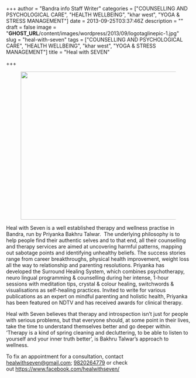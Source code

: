 +++
author = "Bandra info Staff Writer"
categories = ["COUNSELLING AND PSYCHOLOGICAL CARE", "HEALTH WELLBEING", "khar west", "YOGA &amp; STRESS MANAGEMENT"]
date = 2013-09-25T03:37:46Z
description = ""
draft = false
image = "__GHOST_URL__/content/images/wordpress/2013/09/logotaglinepic-1.jpg"
slug = "heal-with-seven"
tags = ["COUNSELLING AND PSYCHOLOGICAL CARE", "HEALTH WELLBEING", "khar west", "YOGA &amp; STRESS MANAGEMENT"]
title = "Heal with SEVEN"

+++


<figure class="wp-block-image"><img loading="lazy" width="850" height="404" src="https://i0.wp.com/bandra.info/wp-content/uploads/2013/09/logotaglinepic-1.jpg?resize=850%2C404&#038;ssl=1" alt="" class="wp-image-12878" srcset="https://i0.wp.com/bandra.info/wp-content/uploads/2013/09/logotaglinepic-1.jpg?w=1000&amp;ssl=1 1000w, https://i0.wp.com/bandra.info/wp-content/uploads/2013/09/logotaglinepic-1.jpg?resize=500%2C238&amp;ssl=1 500w, https://i0.wp.com/bandra.info/wp-content/uploads/2013/09/logotaglinepic-1.jpg?resize=768%2C365&amp;ssl=1 768w, https://i0.wp.com/bandra.info/wp-content/uploads/2013/09/logotaglinepic-1.jpg?resize=280%2C133&amp;ssl=1 280w, https://i0.wp.com/bandra.info/wp-content/uploads/2013/09/logotaglinepic-1.jpg?resize=850%2C404&amp;ssl=1 850w, https://i0.wp.com/bandra.info/wp-content/uploads/2013/09/logotaglinepic-1.jpg?resize=300%2C143&amp;ssl=1 300w" sizes="(max-width: 850px) 100vw, 850px" data-recalc-dims="1" /></figure>


<div>
<p>Heal with Seven is a well established therapy and wellness practise in Bandra, run by Priyanka Bakhru Talwar.  The underlying philosophy is to help people find their authentic selves and to that end, all their counselling and therapy services are aimed at uncovering harmful patterns, mapping out sabotage points and identifying unhealthy beliefs. The success stories range from career breakthroughs, physical health improvement, weight loss all the way to relationship and parenting resolutions. Priyanka has developed the Surround Healing System, which combines psychotherapy, neuro lingual programming &amp; counselling during her intense, 1-hour sessions with meditation tips, crystal &amp; colour healing, switchwords &amp; visualisations as self-healing practices. Invited to write for various publications as an expert on mindful parenting and holistic health, Priyanka has been featured on NDTV and has received awards for clinical therapy.</p>
<p>Heal with Seven believes that therapy and introspection isn&#8217;t just for people with serious problems, but that everyone should, at some point in their lives, take the time to understand themselves better and go deeper within. &#8216;Therapy is a kind of spring cleaning and decluttering, to be able to listen to yourself and your inner truth better&#8217;, is Bakhru Talwar&#8217;s approach to wellness.</p>
<p>To fix an appointment for a consultation, contact <a href="mailto:healwithseven@gmail.com">healwithseven@gmail.com</a>; <a href="tel://9820264779">9820264779</a> or check out <a href="https://www.facebook.com/healwithseven/">https://www.facebook.com/healwithseven/</a></p>
</div>



